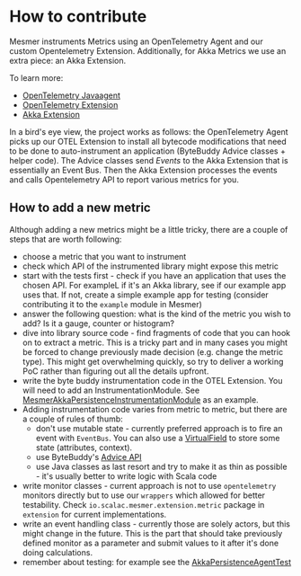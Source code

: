 # How to contribute

Mesmer instruments Metrics using an OpenTelemetry Agent and our custom Opentelemetry Extension. Additionally, for Akka
Metrics we use an extra piece: an Akka Extension.

To learn more:

- [OpenTelemetry Javaagent](https://github.com/open-telemetry/opentelemetry-java-instrumentation#about)
- [OpenTelemetry Extension](https://github.com/open-telemetry/opentelemetry-java-instrumentation/blob/main/examples/extension/README.md)
- [Akka Extension](https://doc.akka.io/docs/akka/current/extending-akka.html)

In a bird's eye view, the project works as follows: the OpenTelemetry Agent picks up our OTEL Extension to install all
bytecode modifications that need to be done to auto-instrument an application (ByteBuddy Advice classes + helper code).
The Advice classes send _Events_ to the Akka Extension that is essentially an Event Bus. Then the Akka Extension
processes the events and calls Opentelemetry API to report various metrics for you.

## How to add a new metric

Although adding a new metrics might be a little tricky, there are a couple of steps that are worth following:

* choose a metric that you want to instrument
* check which API of the instrumented library might expose this metric
* start with the tests first - check if you have an application that uses the chosen API. For exampleL if it's an Akka
  library, see if our example app uses that. If not, create a simple example app for testing (consider contributing it
  to the `example` module in Mesmer)
* answer the following question: what is the kind of the metric you wish to add? Is it a gauge, counter or histogram?
* dive into library source code - find fragments of code that you can hook on to extract a metric. This is a tricky part
  and in many cases you might be forced to change previously made decision (e.g. change the metric type). This might get
  overwhelming quickly, so try to deliver a working PoC rather than figuring out all the details upfront.
* write the byte buddy instrumentation code in the OTEL Extension. You will need to add an InstrumentationModule. See
  [MesmerAkkaPersistenceInstrumentationModule](https://github.com/ScalaConsultants/mesmer/blob/main/otel-extension/src/main/java/io/scalac/mesmer/otelextension/MesmerAkkaPersistenceInstrumentationModule.java)
  as an example.
* Adding instrumentation code varies from metric to metric, but there are a couple of rules of thumb:
    * don't use mutable state - currently preferred approach is to fire an event with `EventBus`. You can also use
      a [VirtualField](https://github.com/open-telemetry/opentelemetry-java-instrumentation/blob/main/instrumentation-api/src/main/java/io/opentelemetry/instrumentation/api/field/VirtualField.java)
      to store some state (attributes, context).
    * use
      ByteBuddy's [Advice API](https://javadoc.io/static/net.bytebuddy/byte-buddy/1.10.2/net/bytebuddy/asm/Advice.html)
    * use Java classes as last resort and try to make it as thin as possible - it's usually better to write logic with
      Scala code
* write monitor classes - current approach is not to use `opentelemetry` monitors directly but to use our `wrappers`
  which allowed for better testability. Check `io.scalac.mesmer.extension.metric` package in `extension` for current
  implementations.
* write an event handling class - currently those are solely actors, but this might change in the future. This is the
  part that should take previously defined monitor as a parameter and submit values to it after it's done doing
  calculations.
* remember about testing: for example see
  the [AkkaPersistenceAgentTest](https://github.com/ScalaConsultants/mesmer/blob/main/otel-extension/src/test/scala/io/scalac/mesmer/instrumentation/akka/persistence/AkkaPersistenceAgentTest.scala)
